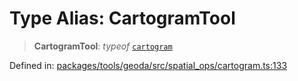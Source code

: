 # Type Alias: CartogramTool

> **CartogramTool**: *typeof* [`cartogram`](../variables/cartogram.md)

Defined in: [packages/tools/geoda/src/spatial\_ops/cartogram.ts:133](https://github.com/GeoDaCenter/openassistant/blob/37d127dc7a76d6b5cf9de906c055e4c904e3dfed/packages/tools/geoda/src/spatial_ops/cartogram.ts#L133)
